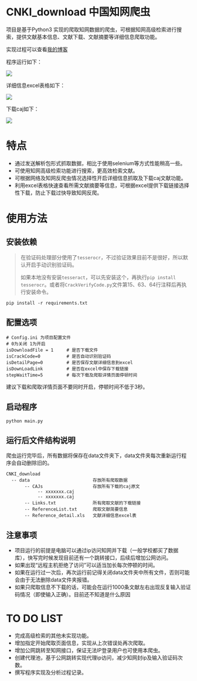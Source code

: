 # CNKI_download  中国知网爬虫
项目是基于Python3 实现的爬取知网数据的爬虫，可根据知网高级检索进行搜索，提供文献基本信息、文献下载、文献摘要等详细信息爬取功能。

实现过程可以查看[我的博客](https://cyrusrenty.github.io//2018/12/19/cnkispider-1/)

程序运行如下：

![](https://i.imgur.com/0P9erW1.jpg)

详细信息excel表格如下：

![](https://i.imgur.com/3qgNkSa.png)

下载caj如下：

![](https://i.imgur.com/zYACe4A.png)

# 特点
* 通过发送解析包形式抓取数据，相比于使用selenium等方式性能稍高一些。
* 可使用知网高级检索功能进行搜索，更高效检索文献。
* 可根据网络及知网反爬虫情况选择性开启详细信息抓取及下载caj文献功能。
* 利用excel表格快速查看所需文献摘要等信息，可根据excel提供下载链接选择性下载，防止下载过快导致知网反爬。

# 使用方法
## 安装依赖
>在验证码处理部分使用了`tesserocr`，不过验证效果目前不是很好，所以默认开启手动识别验证码。
>
>如果本地没有安装`tesseract`，可以先安装这个，再执行`pip install tesserocr`。或者将`CrackVerifyCode.py`文件第15、63、64行注释后再执行安装命令。

```shell
pip install -r requirements.txt
```


## 配置选项


```shell
# Config.ini 为项目配置文件
# 0为关闭 1为开启
isDownloadFile = 1     # 是否下载文件
isCrackCode=0          # 是否自动识别验证码
isDetailPage=0         # 是否保存文献详细信息到excel
isDownLoadLink         # 是否在excel中保存下载链接
stepWaitTime=5         # 每次下载及爬取详情页面停顿时间
```

建议下载和爬取详情页面不要同时开启，停顿时间不低于3秒。

## 启动程序

```shell
python main.py
```

## 运行后文件结构说明
爬虫运行完毕后，所有数据将保存在data文件夹下，data文件夹每次重新运行程序会自动删除旧的。
```
CNKI_download
  -- data                        存放所有爬取数据
       -- CAJs                   存放所有下载的caj原文
            -- xxxxxxx.caj
            -- xxxxxxx.caj   
       -- Links.txt              所有爬取文献的下载链接
       -- ReferenceList.txt      爬取文献简要信息
       -- Reference_detail.xls   文献详细信息excel表
 ```

## 注意事项
* 项目运行的前提是电脑可以通过ip访问知网并下载（一般学校都买了数据库），快写完时候发现目前还有一个跳转接口，后续后增加公网访问。
* 如果出现“远程主机拒绝了访问”可以适当加长每次停顿的时间。
* 如果在运行过一次后，再次运行前记得关闭data文件夹中所有文件，否则可能会由于无法删除data文件夹报错。
* 如果只爬取信息不下载的话，可能会在运行1000条文献左右出现反复输入验证码情况（即使输入正确）。目前还不知道是什么原因

# TO DO LIST
* 完成高级检索的其他未实现功能。
* 增加指定开始爬取页面信息，实现从上次错误处再次爬取。
* 增加公网跳转至知网接口，保证无法IP登录用户也可使用本爬虫。
* 创建代理池，基于公网跳转实现代理ip访问，减少知网封ip及输入验证码次数。
* 撰写程序实现及分析过程记录。
